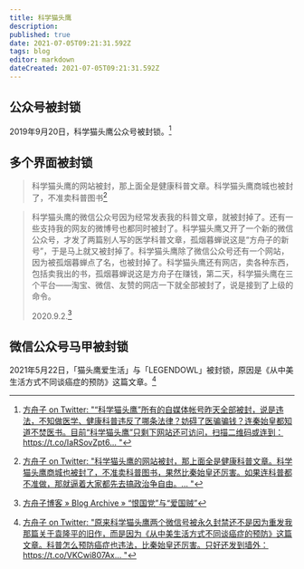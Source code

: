 ```yaml
---
title: 科学猫头鹰
description: 
published: true
date: 2021-07-05T09:21:31.592Z
tags: blog
editor: markdown
dateCreated: 2021-07-05T09:21:31.592Z
---
```


## 公众号被封锁

2019年9月20日，科学猫头鹰公众号被封锁。[^2019_09_20]

[^2019_09_20]: [方舟子 on Twitter: "“科学猫头鹰”所有的自媒体帐号昨天全部被封，说是违法，不知做医学、健康科普违反了哪条法律？妨碍了医骗骗钱？连秦始皇都知道不焚医书。目前“科学猫头鹰”只剩下网站还可访问，扫描二维码或连到：https://t.co/IaRSovZpt6… "](https://web.archive.org/web/20190920225037if_/https://twitter.com/fangshimin/status/1175177177517740032)

## 多个界面被封锁

> 科学猫头鹰的网站被封，那上面全是健康科普文章。科学猫头鹰商城也被封了，不准卖科普图书[^2020_09_01]

[^2020_09_01]: [方舟子 on Twitter: "科学猫头鹰的网站被封，那上面全是健康科普文章。科学猫头鹰商城也被封了，不准卖科普图书，果然比秦始皇还厉害。如果连科普都不准做，那就逼着大家都先去搞政治争自由。… "](https://web.archive.org/web/20200901033031/https://twitter.com/fangshimin/status/1300637080532299776)

> 科学猫头鹰的微信公众号因为经常发表我的科普文章，就被封掉了。还有一些支持我的网友的微博号也都同时被封了。科学猫头鹰又开了一个新的微信公众号，才发了两篇别人写的医学科普文章，孤烟暮蝉说这是“方舟子的新号”，于是马上就又被封掉了。科学猫头鹰除了微信公众号还有一个网站，因为被孤烟暮蝉点了名，也被封掉了。科学猫头鹰还有网店，卖各种东西，包括卖我出的书，孤烟暮蝉说这是方舟子在赚钱，第二天，科学猫头鹰在三个平台——淘宝、微信、友赞的网店一下就全部被封了，说是接到了上级的命令。
>
> 2020.9.2.[^2020_09_02]

[^2020_09_02]: [方舟子博客 » Blog Archive » “恨国党”与“爱国贼”](https://web.archive.org/web/20210705022507/https://xysblogs.org/fangshimin/archives/12795)

## 微信公众号马甲被封锁

2021年5月22日，「猫头鹰爱生活」与「LEGENDOWL」被封锁，原因是《从中美生活方式不同谈癌症的预防》这篇文章。[^2021_05_22]

[^2021_05_22]: [方舟子 on Twitter: "原来科学猫头鹰两个微信号被永久封禁还不是因为重发我那篇关于袁隆平的旧作，而是因为《从中美生活方式不同谈癌症的预防》这篇文章。科普怎么预防癌症也违法，比秦始皇还厉害。只好还发到墙外：https://t.co/VKCwi807Ax… "](https://web.archive.org/web/20210523075648/https://twitter.com/fangshimin/status/1396254838837551109)
